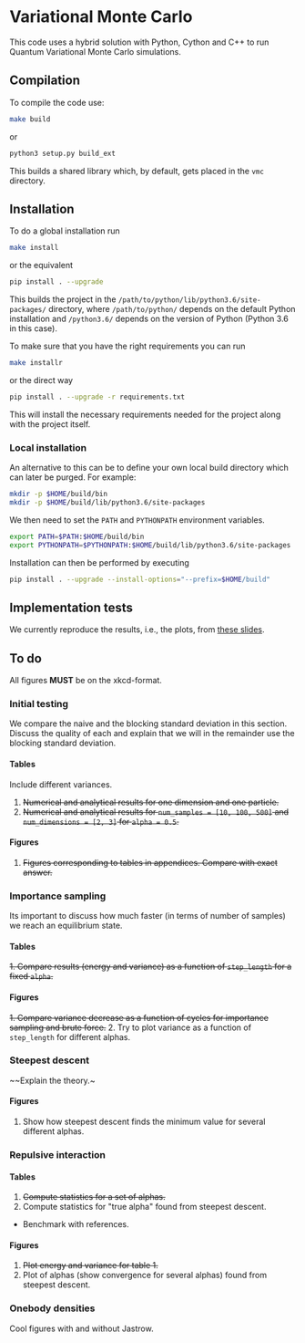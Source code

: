 # Variational Monte Carlo

This code uses a hybrid solution with Python, Cython and C++ to run Quantum
Variational Monte Carlo simulations.

## Compilation

To compile the code use:

```bash
make build
```

or

```bash
python3 setup.py build_ext
```

This builds a shared library which, by default, gets placed in the `vmc`
directory.

## Installation
To do a global installation run

```bash
make install
```

or the equivalent

```bash
pip install . --upgrade
```

This builds the project in the `/path/to/python/lib/python3.6/site-packages/`
directory, where `/path/to/python/` depends on the default Python installation
and `/python3.6/` depends on the version of Python (Python 3.6 in this case).

To make sure that you have the right requirements you can run

```bash
make installr
```

or the direct way

```bash
pip install . --upgrade -r requirements.txt
```

This will install the necessary requirements needed for the project along with the project itself.

### Local installation
An alternative to this can be to define your own local build directory which can
later be purged. For example:

```bash
mkdir -p $HOME/build/bin
mkdir -p $HOME/build/lib/python3.6/site-packages
```

We then need to set the `PATH` and `PYTHONPATH` environment variables.

```bash
export PATH=$PATH:$HOME/build/bin
export PYTHONPATH=$PYTHONPATH:$HOME/build/lib/python3.6/site-packages
```

Installation can then be performed by executing

```bash
pip install . --upgrade --install-options="--prefix=$HOME/build"
```

## Implementation tests
We currently reproduce the results, i.e., the plots, from [these slides](https://www.acsu.buffalo.edu/~phygons/cp2/topic5/topic5-lec1.pdf).

## To do

All figures __MUST__ be on the xkcd-format.

### Initial testing
We compare the naive and the blocking standard deviation in this section.
Discuss the quality of each and explain that we will in the remainder use the blocking standard deviation.

#### Tables
Include different variances.

1. ~~Numerical and analytical results for one dimension and one particle.~~
2. ~~Numerical and analytical results for `num_samples = [10, 100, 500]` and `num_dimensions = [2, 3]` for `alpha = 0.5`.~~

#### Figures

1. ~~Figures corresponding to tables in appendices. Compare with exact answer.~~

### Importance sampling
Its important to discuss how much faster (in terms of number of samples) we reach an equilibrium state.

#### Tables
~~1. Compare results (energy and variance) as a function of `step_length` for a fixed `alpha`.~~

#### Figures
~~1. Compare variance decrease as a function of cycles for importance sampling and brute force.~~
2. Try to plot variance as a function of `step_length` for different alphas.

### Steepest descent
~~Explain the theory.~

#### Figures
1. Show how steepest descent finds the minimum value for several different alphas.

### Repulsive interaction

#### Tables
1. ~~Compute statistics for a set of alphas.~~
2. Compute statistics for "true alpha" found from steepest descent.
  - Benchmark with references.

#### Figures
1. ~~Plot energy and variance for table 1.~~
2. Plot of alphas (show convergence for several alphas) found from steepest descent.

### Onebody densities
Cool figures with and without Jastrow.
